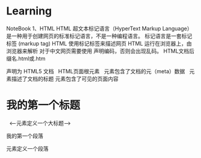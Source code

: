 # Learning
NoteBook
1、HTML
 HTML 超文本标记语言（HyperText Markup Language）是一种用于创建网页的标准标记语言，不是一种编程语言。
 标记语言是一套标记标签 (markup tag)
 HTML 使用标记标签来描述网页
 HTML 运行在浏览器上，由浏览器来解析
 对于中文网页需要使用 <meta charset="utf-8"> 声明编码，否则会出现乱码。
 HTML文档后缀名.html或.htm
<!DOCTYPE html>  声明为 HTML5 文档
 <html>   HTML页面根元素
  <head>  元素包含了文档的元（meta）数据
   <meta charset="utf-8">
   <title>HTML测试</title>  元素描述了文档的标题
  </head>
  <body>      元素包含了可见的页面内容
   <h1>我的第一个标题</h1>    <--元素定义一个大标题-->
   <p>我的第一个段落</p>   元素定义一个段落
  </body>
 </html>
